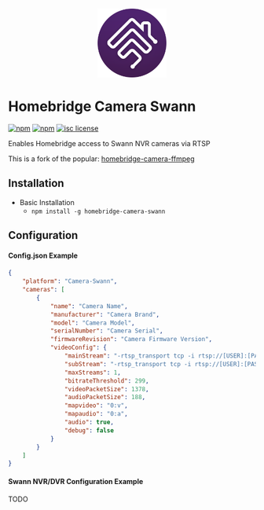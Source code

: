<p align="center">
  <a href="https://github.com/homebridge/homebridge"><img alt="Homebridge Plugin" src="https://github.com/homebridge/branding/blob/master/logos/homebridge-color-round.svg?sanitize=true" width="140px"></a>
</p>

# Homebridge Camera Swann

[![npm](https://badgen.net/npm/v/homebridge-camera-swann)](https://www.npmjs.com/package/homebridge-camera-swann)
[![npm](https://badgen.net/npm/dt/homebridge-camera-swann)](https://www.npmjs.com/package/homebridge-camera-swann)
[![isc license](https://badgen.net/badge/license/ISC/red)](https://github.com/SupImDos/homebridge-camera-swann/blob/master/LICENSE)

Enables Homebridge access to Swann NVR cameras via RTSP

This is a fork of the popular: [homebridge-camera-ffmpeg](https://github.com/KhaosT/homebridge-camera-ffmpeg)

## Installation

- Basic Installation
  - `npm install -g homebridge-camera-swann`

## Configuration

#### Config.json Example

```json
{
    "platform": "Camera-Swann",
    "cameras": [
        {
            "name": "Camera Name",
            "manufacturer": "Camera Brand",
            "model": "Camera Model",
            "serialNumber": "Camera Serial",
            "firmwareRevision": "Camera Firmware Version",
            "videoConfig": {
                "mainStream": "-rtsp_transport tcp -i rtsp://[USER]:[PASS]@[HOST]:[PORT]/ch0[X]/0",
                "subStream": "-rtsp_transport tcp -i rtsp://[USER]:[PASS]@[HOST]:[PORT]/ch0[X]/1",
                "maxStreams": 1,
                "bitrateThreshold": 299,
                "videoPacketSize": 1378,
                "audioPacketSize": 188,
                "mapvideo": "0:v",
                "mapaudio": "0:a",
                "audio": true,
                "debug": false
            }
        }
    ]
}
```

#### Swann NVR/DVR Configuration Example

TODO
